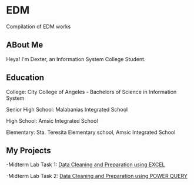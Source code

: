 # EDM
Compilation of EDM works

## ABout Me
Heya! I'm Dexter, an Information System College Student.

## Education
College: City College of Angeles - Bachelors of Science in Information System

Senior High School: Malabanias Integrated School

High School: Amsic Integrated School

Elementary: Sta. Teresita Elementary school, Amsic Integrated School

## My Projects
-Midterm Lab Task 1: [Data Cleaning and Preparation using EXCEL](Midterm%20Task/README.md)

-Midterm Lab Task 2: [Data Cleaning and Preparation using POWER QUERY](Midterm%20Task%202/README.md)
